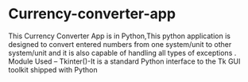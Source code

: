# Currency-converter-app
This Currency Converter App is in Python,This python application is designed
to convert entered numbers from one system/unit to other system/unit and it
is also capable of handling all types of exceptions . Module Used – Tkinter()-It
is a standard Python interface to the Tk GUI toolkit shipped with Python
